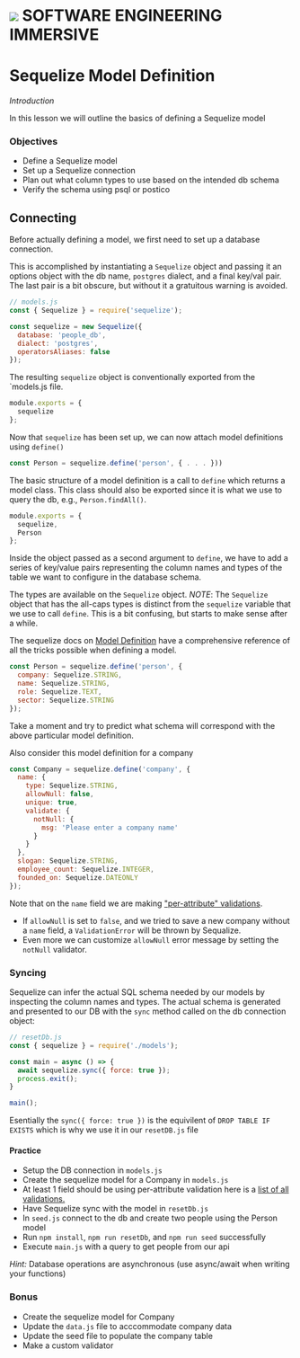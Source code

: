 # ![](https://ga-dash.s3.amazonaws.com/production/assets/logo-9f88ae6c9c3871690e33280fcf557f33.png)  SOFTWARE ENGINEERING IMMERSIVE

# Sequelize Model Definition

_Introduction_

In this lesson we will outline the basics of defining a Sequelize model

### Objectives
- Define a Sequelize model
- Set up a Sequelize connection
- Plan out what column types to use based on the intended db schema
- Verify the schema using psql or postico

## Connecting

Before actually defining a model, we first need to set up a database connection.

This is accomplished by instantiating a `Sequelize` object and passing it an options object with the db name, `postgres` dialect, and a final key/val pair.  The last pair is a bit obscure, but without it a gratuitous warning is avoided.

```js
// models.js
const { Sequelize } = require('sequelize');

const sequelize = new Sequelize({
  database: 'people_db',
  dialect: 'postgres',
  operatorsAliases: false
});
```

The resulting `sequelize` object is conventionally exported from the `models.js file.

```js
module.exports = {
  sequelize
};
```

Now that `sequelize` has been set up, we can now attach model definitions using `define()`

```js
const Person = sequelize.define('person', { . . . }))
```

The basic structure of a model definition is a call to `define` which returns a model class.  This class should also be exported since it is what we use to query the db, e.g., `Person.findAll()`.

```js
module.exports = {
  sequelize,
  Person
};
```

Inside the object passed as a second argument to `define`, we have to add a series of key/value pairs representing the column names and types of the table we want to configure in the database schema.

The types are available on the `Sequelize` object. *NOTE*: The `Sequelize` object that has the all-caps types is distinct from the `sequelize` variable that we use to call `define`.  This is a bit confusing, but starts to make sense after a while.

The sequelize docs on [Model Definition](http://docs.sequelizejs.com/manual/tutorial/models-definition.html) have a comprehensive reference of all the tricks possible when defining a model.

```js
const Person = sequelize.define('person', {
  company: Sequelize.STRING,
  name: Sequelize.STRING,
  role: Sequelize.TEXT,
  sector: Sequelize.STRING
});
```

Take a moment and try to predict what schema will correspond with the above particular model definition.

Also consider this model definition for a company

```js
const Company = sequelize.define('company', {
  name: {
    type: Sequelize.STRING,
    allowNull: false,
    unique: true,
    validate: {
      notNull: {
        msg: 'Please enter a company name'
      }
    }
  },
  slogan: Sequelize.STRING,
  employee_count: Sequelize.INTEGER,
  founded_on: Sequelize.DATEONLY
});
```

Note that on the `name` field we are making ["per-attribute" validations](https://sequelize.org/master/manual/models-definition.html#per-attribute-validators-and--code-allownull--code-).
- If `allowNull` is set to `false`, and we tried to save a new company without a `name` field, a `ValidationError` will be thrown by Sequalize.
- Even more we can customize `allowNull` error message by setting the `notNull` validator.

### Syncing

Sequelize can infer the actual SQL schema needed by our models by inspecting the column names and types.  The actual schema is generated and presented to our DB with the `sync` method called on the db connection object:

```js
// resetDb.js
const { sequelize } = require('./models');

const main = async () => {
  await sequelize.sync({ force: true });
  process.exit();
}

main();
```

Esentially the `sync({ force: true })` is the equivilent of `DROP TABLE IF EXISTS` which is why we use it in our `resetDB.js` file

#### Practice

- Setup the DB connection in `models.js`
- Create the sequelize model for a Company in `models.js`
- At least 1 field should be using per-attribute validation here is a [list of all validations.](https://sequelize.org/master/manual/models-definition.html#per-attribute-validators-and--code-allownull--code-)
- Have Sequelize sync with the model in `resetDb.js`
- In `seed.js` connect to the db and create two people using the Person model
- Run `npm install`, `npm run resetDb`, and `npm run seed` successfully
- Execute `main.js` with a query to get people from our api

*Hint:* Database operations are asynchronous (use async/await when writing your functions)

### Bonus

- Create the sequelize model for Company
- Update the `data.js` file to acccommodate company data
- Update the seed file to populate the company table
- Make a custom validator
